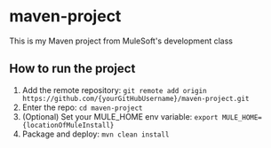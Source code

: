 # maven-project
This is my Maven project from MuleSoft's development class
## How to run the project
1. Add the remote repository: `git remote add origin
https://github.com/{yourGitHubUsername}/maven-project.git`
2. Enter the repo: `cd maven-project`
3. (Optional) Set your MULE_HOME env variable: `export
MULE_HOME={locationOfMuleInstall}`
4. Package and deploy: `mvn clean install`
